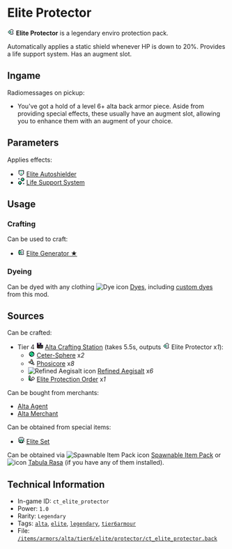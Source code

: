 # Elite Protector

<img src="https://raw.githubusercontent.com/Ceterai/Enternia/main/items/armors/alta/tier6/elite/protector/icon.png" alt="Elite Protector icon" loading="lazy" width="auto" height="16px"/> **Elite Protector** is a legendary enviro protection pack.

Automatically applies a static shield whenever HP is down to 20%. Provides a life support system. Has an augment slot.

## Ingame

Radiomessages on pickup:

- You've got a hold of a level 6+ alta back armor piece. Aside from providing special effects, these usually have an augment slot, allowing you to enhance them with an augment of your choice.

## Parameters

Applies effects:

- <img src="https://raw.githubusercontent.com/Ceterai/Enternia/main/stats/effects/ct_autoeffect/ct_autoshielder_elite.png" alt="Elite Autoshielder icon" loading="lazy" width="auto" height="16px"/> [Elite Autoshielder](https://ceterai.github.io/MyEnternia/Wiki/EliteAutoshielder)
- <img src="https://raw.githubusercontent.com/Ceterai/Enternia/main/stats/effects/ct_heal/ct_life_support_system.png" alt="Life Support System icon" loading="lazy" width="auto" height="16px"/> [Life Support System](https://ceterai.github.io/MyEnternia/Wiki/LifeSupportSystem)

## Usage

### Crafting

Can be used to craft:

- <img src="https://raw.githubusercontent.com/Ceterai/Enternia/main/items/armors/alta/tier6/elite/generator/icon.png" alt="Elite Generator ★ icon" loading="lazy" width="auto" height="16px"/> [Elite Generator ★](https://ceterai.github.io/MyEnternia/Wiki/EliteGenerator)

### Dyeing

Can be dyed with any clothing <img src="https://starbounder.org/mediawiki/images/c/cf/Dye_Remover.png" alt="Dye icon" width="8" height="12"/> [Dyes](https://starbounder.org/Dye), including [custom dyes](https://ceterai.github.io/MyEnternia/Wiki/Dyes) from this mod.

## Sources

Can be crafted:

- Tier 4 ![ ](https://raw.githubusercontent.com/Ceterai/Enternia/main/objects/alta/crafting/crafting_station/icon4.png) [Alta Crafting Station](https://ceterai.github.io/MyEnternia/Wiki/AltaCraftingStation) (takes 5.5s, outputs <img src="https://raw.githubusercontent.com/Ceterai/Enternia/main/items/armors/alta/tier6/elite/protector/icon.png" alt="Elite Protector icon" loading="lazy" width="auto" height="16px"/> Elite Protector x*1*):
  - <img src="https://raw.githubusercontent.com/Ceterai/Enternia/main/items/generic/crafting/alta/cetersphere.png" alt="Ceter-Sphere icon" loading="lazy" width="auto" height="16px"/> [Ceter-Sphere](https://ceterai.github.io/MyEnternia/Wiki/Ceter-Sphere) x*2*
  - <img src="https://raw.githubusercontent.com/Ceterai/Enternia/main/items/generic/crafting/alta/phosicore.png" alt="Phosicore icon" loading="lazy" width="auto" height="16px"/> [Phosicore](https://ceterai.github.io/MyEnternia/Wiki/Phosicore) x*8*
  - <img src="https://starbounder.org/mediawiki/images/a/a0/Refined_Aegisalt.png" alt="Refined Aegisalt icon" loading="lazy" width="13px" height="13px"/> [Refined Aegisalt](https://starbounder.org/Refined_Aegisalt) x*6*
  - <img src="https://raw.githubusercontent.com/Ceterai/Enternia/main/codex/alta/datamass/impulse.png" alt="Elite Protection Order icon" loading="lazy" width="auto" height="16px"/> [Elite Protection Order](https://ceterai.github.io/MyEnternia/Wiki/EliteProtectionOrder) x*1*

Can be bought from merchants:

- [Alta Agent](https://ceterai.github.io/MyEnternia/Wiki/AltaAgent)
- [Alta Merchant](https://ceterai.github.io/MyEnternia/Wiki/AltaMerchant)

Can be obtained from special items:

- <img src="https://raw.githubusercontent.com/Ceterai/Enternia/main/items/active/alta/sets/elite.png" alt="Elite Set icon" loading="lazy" width="auto" height="16px"/> [Elite Set](https://ceterai.github.io/MyEnternia/Wiki/EliteSet)

Can be obtained via <img src="https://raw.githubusercontent.com/Silverfeelin/Starbound-SpawnableItemPack/master/interface/sip/iconSmall.png" alt="Spawnable Item Pack icon" width="18" height="14"/> [Spawnable Item Pack](https://steamcommunity.com/sharedfiles/filedetails/?id=733665104) or <img src="https://steamuserimages-a.akamaihd.net/ugc/263843960696222713/3EC9A7C005541F7D577EBCB8C5736B4EFC9973D6/" alt="icon" width="8" height="12"/> [Tabula Rasa](https://community.playstarbound.com/resources/the-tabula-rasa.3222/) (if you have any of them installed).

## Technical Information

- In-game ID: `ct_elite_protector`
- Power: `1.0`
- Rarity: `Legendary`
- Tags: [`alta`](https://ceterai.github.io/MyEnternia/Wiki/Tags/Alta), [`elite`](https://ceterai.github.io/MyEnternia/Wiki/Tags/Elite), [`legendary`](https://ceterai.github.io/MyEnternia/Wiki/Tags/Legendary), [`tier6armour`](https://ceterai.github.io/MyEnternia/Wiki/Tags/Tier6Armour)
- File: [`/items/armors/alta/tier6/elite/protector/ct_elite_protector.back`](https://github.com/Ceterai/Enternia/blob/main/items/armors/alta/tier6/elite/protector/ct_elite_protector.back)

